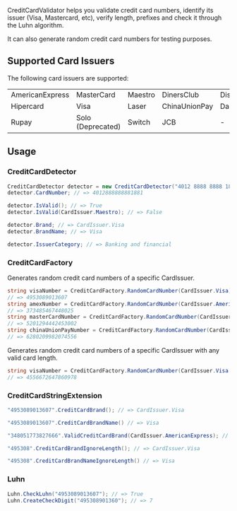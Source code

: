 CreditCardValidator helps you validate credit card numbers, identify its issuer (Visa, Mastercard, etc), verify length, prefixes and check it through the Luhn algorithm.

It can also generate random credit card numbers for testing purposes.



## Supported Card Issuers 

The following card issuers are supported:


||||||
|-|-|-|-|-|
|AmericanExpress|MasterCard|Maestro|DinersClub|Discover|
|Hipercard|Visa|Laser|ChinaUnionPay|Dankort|
|Rupay|Solo (Deprecated)|Switch|JCB|-|


## Usage

### CreditCardDetector

```csharp
CreditCardDetector detector = new CreditCardDetector("4012 8888 8888 1881");
detector.CardNumber; // => 4012888888881881

detector.IsValid(); // => True
detector.IsValid(CardIssuer.Maestro); // => False

detector.Brand; // => CardIssuer.Visa
detector.BrandName; // => Visa

detector.IssuerCategory; // => Banking and financial
```

### CreditCardFactory

Generates random credit card numbers of a specific CardIssuer.

```csharp
string visaNumber = CreditCardFactory.RandomCardNumber(CardIssuer.Visa);
// => 4953089013607
string amexNumber = CreditCardFactory.RandomCardNumber(CardIssuer.AmericanExpress);
// => 373485467448025
string masterCardNumber = CreditCardFactory.RandomCardNumber(CardIssuer.MasterCard);
// => 5201294442453002
string chinaUnionPayNumber = CreditCardFactory.RandomCardNumber(CardIssuer.ChinaUnionPay);
// => 6280209982074556
```

Generates random credit card numbers of a specific CardIssuer with any valid card length.

```csharp
string visaNumber = CreditCardFactory.RandomCardNumber(CardIssuer.Visa, 16);
// => 4556672647860978
```

### CreditCardStringExtension

```csharp
"4953089013607".CreditCardBrand(); // => CardIssuer.Visa

"4953089013607".CreditCardBrandName() // => Visa

"348051773827666".ValidCreditCardBrand(CardIssuer.AmericanExpress); // => True

"495308".CreditCardBrandIgnoreLength(); // => CardIssuer.Visa

"495308".CreditCardBrandNameIgnoreLength() // => Visa
```
### Luhn

```csharp
Luhn.CheckLuhn("4953089013607"); // => True
Luhn.CreateCheckDigit("495308901360"); // => 7
```

